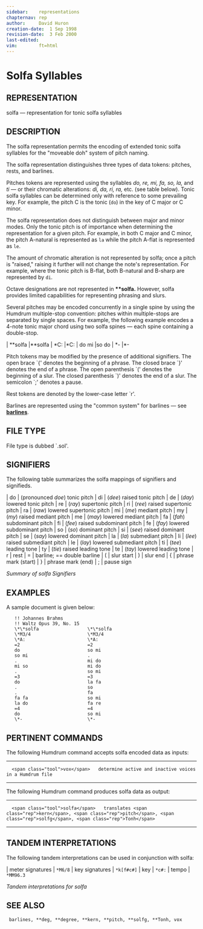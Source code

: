 ```yaml
---
sidebar:	representations
chapternav:	rep
author:		David Huron
creation-date:	1 Sep 1998
revision-date:	3 Feb 2000
last-edited:	
vim:		ft=html
---
```



Solfa Syllables
==========================================

## REPRESENTATION ##

 <span class="rep">solfa</span> &mdash; representation for tonic solfa syllables

## DESCRIPTION ##

 The <span class="rep">solfa</span> representation permits the encoding of extended
 tonic solfa syllables for the \"moveable doh\" system of pitch naming.

 The <span class="rep">solfa</span> representation distinguishes three types of data
 tokens: pitches, rests, and barlines.

 Pitches tokens are represented using the syllables *do, re, mi, fa,
 so, la,* and *ti* &mdash; or their chromatic alterations: *di, da, ri,
 ra,* etc. (see table below). Tonic solfa syllables can be determined
 only with reference to some prevailing key. For example, the pitch C
 is the tonic (`do`) in the key of C major or C minor.

 The <span class="rep">solfa</span> representation does not distinguish between major
 and minor modes. Only the tonic pitch is of importance when
 determining the representation for a given pitch. For example, in both
 C major and C minor, the pitch A-natural is represented as `la` while
 the pitch A-flat is represented as `le`.

 The amount of chromatic alteration is not represented by
 <span class="rep">solfa</span>; once a pitch is \"raised,\" raising it further will not
 change the note's representation. For example, where the tonic pitch
 is B-flat, both B-natural and B-sharp are represented by `di`.

 Octave designations are not represented in **\*\*solfa.** However,
 <span class="rep">solfa</span> provides limited capabilities for representing phrasing
 and slurs.

 Several pitches may be encoded concurrently in a single spine by using
 the Humdrum multiple-stop convention: pitches within multiple-stops
 are separated by single spaces. For example, the following example
 encodes a 4-note tonic major chord using two <span class="rep">solfa</span> spines &mdash;
 each spine containing a double-stop.

  | \*\*solfa   |\*\*solfa
  | \*C:        |\*C:
  | do mi       |so do
  | \*-         |\*-

 Pitch tokens may be modified by the presence of additional signifiers.
 The open brace \`{\' denotes the beginning of a phrase. The closed
 brace \`}\' denotes the end of a phrase. The open parenthesis \`(\'
 denotes the beginning of a slur. The closed parenthesis \`)\' denotes
 the end of a slur. The semicolon \`;\' denotes a pause.

 Rest tokens are denoted by the lower-case letter \`r\'.

 Barlines are represented using the \"common system\" for barlines &mdash;
 see [**barlines**](barlines.rep.html).

## FILE TYPE ##

 File type is dubbed \`.sol\'.

## SIGNIFIERS ##

 The following table summarizes the <span class="rep">solfa</span> mappings of
 signifiers and signifieds.

  | do  | (pronounced *doe*) tonic pitch
  | di  | (*dee*) raised tonic pitch
  | de  | (*day*) lowered tonic pitch
  | re  | (*ray*) supertonic pitch
  | ri  | (*ree*) raised supertonic pitch
  | ra  | (*raw*) lowered supertonic pitch
  | mi  | (*me*) mediant pitch
  | my  | (*my*) raised mediant pitch
  | me  | (*may*) lowered mediant pitch
  | fa  | (*fah*) subdominant pitch
  | fi  | (*fee*) raised subdominant pitch
  | fe  | (*fay*) lowered subdominant pitch
  | so  | (*so*) dominant pitch
  | si  | (*see*) raised dominant pitch
  | se  | (*say*) lowered dominant pitch
  | la  | (*la*) submediant pitch
  | li  | (*lee*) raised submediant pitch
  | le  | (*lay*) lowered submediant pitch
  | ti  | (*tee*) leading tone
  | ty  | (*tie*) raised leading tone
  | te  | (*tay*) lowered leading tone
  | r   | rest
  | =   | barline; == double barline
  | (   | slur start
  | )   | slur end
  | {   | phrase mark (start)
  | }   | phrase mark (end)
  | ;   | pause sign

 *Summary of <span class="rep">solfa</span> Signifiers*

## EXAMPLES ##

 A sample document is given below:

```
   !! Johannes Brahms         
   !! Waltz Opus 39, No. 15   
   \*\*solfa                  \*\*solfa
   \*M3/4                     \*M3/4
   \*A:                       \*A:
   =2                         =2
   do                         so mi
   so mi                      .
   .                          mi do
   mi so                      mi do
   .                          so mi
   =3                         =3
   do                         la fa
   .                          so
   .                          fa
   fa fa                      so mi
   la do                      fa re
   =4                         =4
   do                         so mi
   \*-                        \*-
```

## PERTINENT COMMANDS ##

 The following Humdrum command accepts <span class="rep">solfa</span> encoded data as
 inputs:

   -- --------------------------------- --------------------------------------------------------
      <span class="tool">vox</span>   determine active and inactive voices in a Humdrum file
                                        
   -- --------------------------------- --------------------------------------------------------

 The following Humdrum command produces <span class="rep">solfa</span> data as output:

   -- ------------------------------------- ---------------------------------------------------------------------
      <span class="tool">solfa</span>   translates <span class="rep">kern</span>, <span class="rep">pitch</span>, <span class="rep">solfg</span>, <span class="rep">Tonh</span>
   -- ------------------------------------- ---------------------------------------------------------------------

## TANDEM INTERPRETATIONS ##

 The following tandem interpretations can be used in conjunction with
 <span class="rep">solfa</span>:

  | meter signatures |  `*M6/8`
  | key signatures   |  `*k[f#c#]`
  | key              |  `*c#:`
  | tempo            |  `*MM96.3`

 *Tandem interpretations for <span class="rep">solfa</span>*

## SEE ALSO ##

 ` barlines, **deg, **degree, **kern, **pitch, **solfg, **Tonh, vox`

